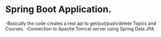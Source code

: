 # Spring Boot Application.
-Basically the code creates a rest api to get/put/push/delete Topics and Courses.
-Connection to Apache Tomcat server using Spring Data JPA
